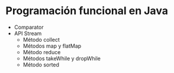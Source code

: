 # Programación funcional en Java

* Comparator
* API Stream
  * Método collect
  * Métodos map y flatMap
  * Método reduce
  * Métodos takeWhile y dropWhile
  * Método sorted

